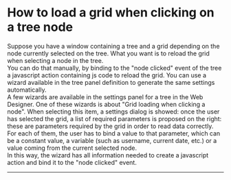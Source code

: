 # How to load a grid when clicking on a tree node

Suppose you have a window containing a tree and a grid depending on the node currently selected on the tree. What you want is to reload the grid when selecting a node in the tree.  
You can do that manually, by binding to the "node clicked" event of the tree a javascript action containing js code to reload the grid. You can use a wizard available in the tree panel definition to generate the same settings automatically.  
A few wizards are available in the settings panel for a tree in the Web Designer. One of these wizards is about "Grid loading when clicking a node". When selecting this item, a settings dialog is showed: once the user has selected the grid, a list of required parameters is proposed on the right: these are parameters required by the grid in order to read data correctly.  
For each of them, the user has to bind a value to that parameter, which can be a constant value, a variable \(such as username, current date, etc.\) or a value coming from the current selected node.  
In this way, the wizard has all information needed to create a javascript action and bind it to the "node clicked" event.

---



